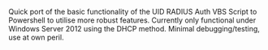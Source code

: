 Quick port of the basic functionality of the UID RADIUS Auth VBS Script to Powershell to utilise more robust features. Currently only functional under Windows Server 2012 using the DHCP method. Minimal debugging/testing, use at own peril.
